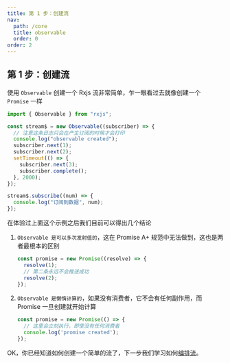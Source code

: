 ```yaml
---
title: 第 1 步：创建流
nav:
  path: /core
  title: observable
  order: 0
order: 2
---
```


## 第 1 步：创建流

使用 `Observable` 创建一个 Rxjs 流非常简单，乍一眼看过去就像创建一个 `Promise` 一样

```ts
import { Observable } from "rxjs";

const stream$ = new Observable((subscriber) => {
  // 注意这条日志只会在产生订阅的时候才会打印
  console.log("observable created");
  subscriber.next(1);
  subscriber.next(2);
  setTimeout(() => {
    subscriber.next(3);
    subscriber.complete();
  }, 2000);
});

stream$.subscribe((num) => {
  console.log("订阅到数据", num);
});
```

在体验过上面这个示例之后我们目前可以得出几个结论

1. `Observable 是可以多次发射值的`，这在 Promise A+ 规范中无法做到，这也是两者最根本的区别

   ```typescript
   const promise = new Promise((resolve) => {
     resolve(1);
     // 第二条永远不会推送成功
     resolve(2);
   });
   ```
   
3. `Observable 是懒惰计算的`，如果没有消费者，它不会有任何副作用，而 Promise 一旦创建就开始计算

   ```typescript
   const promise = new Promise(() => {
     // 这里会立刻执行，即使没有任何消费者
     console.log('promise created');
   });
   ```

OK，你已经知道如何创建一个简单的流了，下一步我们学习如何[编排流](/core/operators)。

